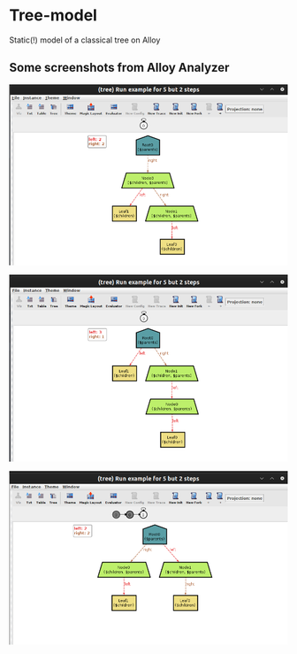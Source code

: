 # Tree-model

Static(!) model of a classical tree on Alloy

## Some screenshots from Alloy Analyzer

![](pics/1.png)

![](pics/2.png)

![](pics/3.png)